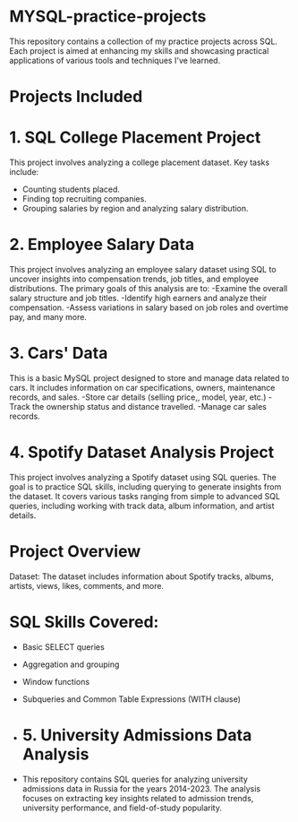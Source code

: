 # MYSQL-practice-projects
This repository contains a collection of my practice projects across SQL. Each project is aimed at enhancing my skills and showcasing practical applications of various tools and techniques I've learned.

# Projects Included
# 1. SQL College Placement Project
This project involves analyzing a college placement dataset. Key tasks include:
- Counting students placed.
- Finding top recruiting companies.
- Grouping salaries by region and analyzing salary distribution.

# 2. Employee Salary Data
This project involves analyzing an employee salary dataset using SQL to uncover insights into compensation trends, job titles, and employee distributions. The primary goals of this analysis are to:
-Examine the overall salary structure and job titles.
-Identify high earners and analyze their compensation.
-Assess variations in salary based on job roles and overtime pay, and many more.

# 3. Cars' Data
This is a basic MySQL project designed to store and manage data related to cars. It includes information on car specifications, owners, maintenance records, and sales.
-Store car details (selling price,, model, year, etc.)
-Track the ownership status and distance travelled.
-Manage car sales records.

# 4. Spotify Dataset Analysis Project
This project involves analyzing a Spotify dataset using SQL queries. The goal is to practice SQL skills, including querying to generate insights from the dataset. It covers various tasks ranging from simple to advanced SQL queries, including working with track data, album information, and artist details.
# Project Overview
Dataset: The dataset includes information about Spotify tracks, albums, artists, views, likes, comments, and more.
# SQL Skills Covered:
- Basic SELECT queries
- Aggregation and grouping
- Window functions
- Subqueries and Common Table Expressions (WITH clause)

- # 5. University Admissions Data Analysis
- This repository contains SQL queries for analyzing university admissions data in Russia for the years 2014-2023. The analysis focuses 
  on extracting key insights related to admission trends, university performance, and field-of-study popularity.
  



